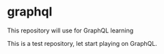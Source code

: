 # graphql
This repository will use for GraphQL learning


This is a test repository, let start playing on GraphQL.
